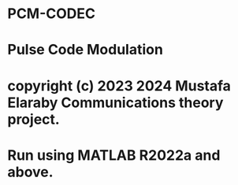 # PCM-CODEC
# Pulse Code Modulation
# copyright (c) 2023 2024 Mustafa Elaraby Communications theory project.
# Run using MATLAB R2022a and above.